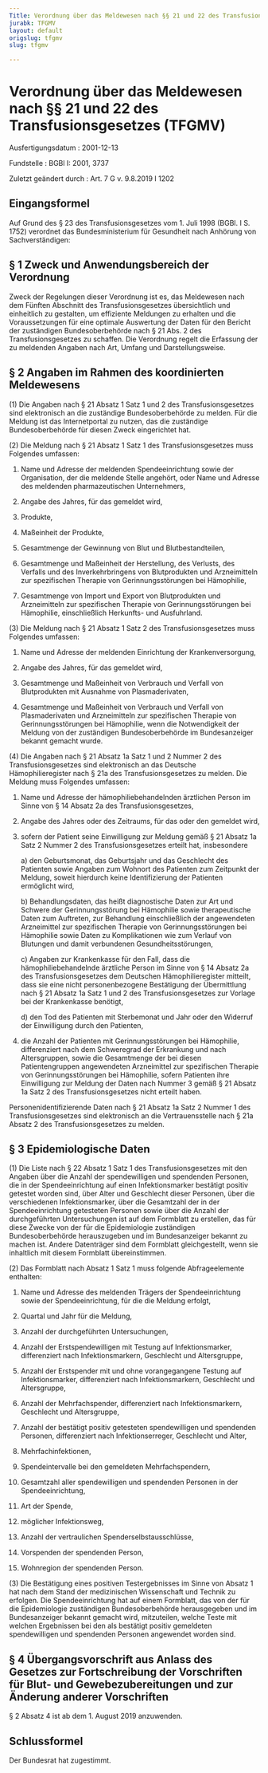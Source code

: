 ```yaml
---
Title: Verordnung über das Meldewesen nach §§ 21 und 22 des Transfusionsgesetzes
jurabk: TFGMV
layout: default
origslug: tfgmv
slug: tfgmv

---
```


# Verordnung über das Meldewesen nach §§ 21 und 22 des Transfusionsgesetzes (TFGMV)

Ausfertigungsdatum
:   2001-12-13

Fundstelle
:   BGBl I: 2001, 3737

Zuletzt geändert durch
:   Art. 7 G v. 9.8.2019 I 1202


## Eingangsformel

Auf Grund des § 23 des Transfusionsgesetzes vom 1. Juli 1998 (BGBl. I S. 1752) verordnet das Bundesministerium für Gesundheit nach Anhörung von Sachverständigen:


## § 1 Zweck und Anwendungsbereich der Verordnung

Zweck der Regelungen dieser Verordnung ist es, das Meldewesen nach dem Fünften Abschnitt des Transfusionsgesetzes übersichtlich und einheitlich zu gestalten, um effiziente Meldungen zu erhalten und die Voraussetzungen für eine optimale Auswertung der Daten für den Bericht der zuständigen Bundesoberbehörde nach § 21 Abs. 2 des Transfusionsgesetzes zu schaffen. Die Verordnung regelt die Erfassung der zu meldenden Angaben nach Art, Umfang und Darstellungsweise.


## § 2 Angaben im Rahmen des koordinierten Meldewesens

(1) Die Angaben nach § 21 Absatz 1 Satz 1 und 2 des Transfusionsgesetzes sind elektronisch an die zuständige Bundesoberbehörde zu melden. Für die Meldung ist das Internetportal zu nutzen, das die zuständige Bundesoberbehörde für diesen Zweck eingerichtet hat.

(2) Die Meldung nach § 21 Absatz 1 Satz 1 des Transfusionsgesetzes muss Folgendes umfassen:

1.  Name und Adresse der meldenden Spendeeinrichtung sowie der Organisation, der die meldende Stelle angehört, oder Name und Adresse des meldenden pharmazeutischen Unternehmers,


2.  Angabe des Jahres, für das gemeldet wird,


3.  Produkte,


4.  Maßeinheit der Produkte,


5.  Gesamtmenge der Gewinnung von Blut und Blutbestandteilen,


6.  Gesamtmenge und Maßeinheit der Herstellung, des Verlusts, des Verfalls und des Inverkehrbringens von Blutprodukten und Arzneimitteln zur spezifischen Therapie von Gerinnungsstörungen bei Hämophilie,


7.  Gesamtmenge von Import und Export von Blutprodukten und Arzneimitteln zur spezifischen Therapie von Gerinnungsstörungen bei Hämophilie, einschließlich Herkunfts- und Ausfuhrland.




(3) Die Meldung nach § 21 Absatz 1 Satz 2 des Transfusionsgesetzes muss Folgendes umfassen:

1.  Name und Adresse der meldenden Einrichtung der Krankenversorgung,


2.  Angabe des Jahres, für das gemeldet wird,


3.  Gesamtmenge und Maßeinheit von Verbrauch und Verfall von Blutprodukten mit Ausnahme von Plasmaderivaten,


4.  Gesamtmenge und Maßeinheit von Verbrauch und Verfall von Plasmaderivaten und Arzneimitteln zur spezifischen Therapie von Gerinnungsstörungen bei Hämophilie, wenn die Notwendigkeit der Meldung von der zuständigen Bundesoberbehörde im Bundesanzeiger bekannt gemacht wurde.




(4) Die Angaben nach § 21 Absatz 1a Satz 1 und 2 Nummer 2 des Transfusionsgesetzes sind elektronisch an das Deutsche Hämophilieregister nach § 21a des Transfusionsgesetzes zu melden. Die Meldung muss Folgendes umfassen:

1.  Name und Adresse der hämophiliebehandelnden ärztlichen Person im Sinne von § 14 Absatz 2a des Transfusionsgesetzes,


2.  Angabe des Jahres oder des Zeitraums, für das oder den gemeldet wird,


3.  sofern der Patient seine Einwilligung zur Meldung gemäß § 21 Absatz 1a Satz 2 Nummer 2 des Transfusionsgesetzes erteilt hat, insbesondere

    a)  den Geburtsmonat, das Geburtsjahr und das Geschlecht des Patienten sowie Angaben zum Wohnort des Patienten zum Zeitpunkt der Meldung, soweit hierdurch keine Identifizierung der Patienten ermöglicht wird,


    b)  Behandlungsdaten, das heißt diagnostische Daten zur Art und Schwere der Gerinnungsstörung bei Hämophilie sowie therapeutische Daten zum Auftreten, zur Behandlung einschließlich der angewendeten Arzneimittel zur spezifischen Therapie von Gerinnungsstörungen bei Hämophilie sowie Daten zu Komplikationen wie zum Verlauf von Blutungen und damit verbundenen Gesundheitsstörungen,


    c)  Angaben zur Krankenkasse für den Fall, dass die hämophiliebehandelnde ärztliche Person im Sinne von § 14 Absatz 2a des Transfusionsgesetzes dem Deutschen Hämophilieregister mitteilt, dass sie eine nicht personenbezogene Bestätigung der Übermittlung nach § 21 Absatz 1a Satz 1 und 2 des Transfusionsgesetzes zur Vorlage bei der Krankenkasse benötigt,


    d)  den Tod des Patienten mit Sterbemonat und Jahr oder den Widerruf der Einwilligung durch den Patienten,





4.  die Anzahl der Patienten mit Gerinnungsstörungen bei Hämophilie, differenziert nach dem Schweregrad der Erkrankung und nach Altersgruppen, sowie die Gesamtmenge der bei diesen Patientengruppen angewendeten Arzneimittel zur spezifischen Therapie von Gerinnungsstörungen bei Hämophilie, sofern Patienten ihre Einwilligung zur Meldung der Daten nach Nummer 3 gemäß § 21 Absatz 1a Satz 2 des Transfusionsgesetzes nicht erteilt haben.



Personenidentifizierende Daten nach § 21 Absatz 1a Satz 2 Nummer 1 des Transfusionsgesetzes sind elektronisch an die Vertrauensstelle nach § 21a Absatz 2 des Transfusionsgesetzes zu melden.


## § 3 Epidemiologische Daten

(1) Die Liste nach § 22 Absatz 1 Satz 1 des Transfusionsgesetzes mit den Angaben über die Anzahl der spendewilligen und spendenden Personen, die in der Spendeeinrichtung auf einen Infektionsmarker bestätigt positiv getestet worden sind, über Alter und Geschlecht dieser Personen, über die verschiedenen Infektionsmarker, über die Gesamtzahl der in der Spendeeinrichtung getesteten Personen sowie über die Anzahl der durchgeführten Untersuchungen ist auf dem Formblatt zu erstellen, das für diese Zwecke von der für die Epidemiologie zuständigen Bundesoberbehörde herauszugeben und im Bundesanzeiger bekannt zu machen ist. Andere Datenträger sind dem Formblatt gleichgestellt, wenn sie inhaltlich mit diesem Formblatt übereinstimmen.

(2) Das Formblatt nach Absatz 1 Satz 1 muss folgende Abfrageelemente enthalten:

1.  Name und Adresse des meldenden Trägers der Spendeeinrichtung sowie der Spendeeinrichtung, für die die Meldung erfolgt,


2.  Quartal und Jahr für die Meldung,


3.  Anzahl der durchgeführten Untersuchungen,


4.  Anzahl der Erstspendewilligen mit Testung auf Infektionsmarker, differenziert nach Infektionsmarkern, Geschlecht und Altersgruppe,


5.  Anzahl der Erstspender mit und ohne vorangegangene Testung auf Infektionsmarker, differenziert nach Infektionsmarkern, Geschlecht und Altersgruppe,


6.  Anzahl der Mehrfachspender, differenziert nach Infektionsmarkern, Geschlecht und Altersgruppe,


7.  Anzahl der bestätigt positiv getesteten spendewilligen und spendenden Personen, differenziert nach Infektionserreger, Geschlecht und Alter,


8.  Mehrfachinfektionen,


9.  Spendeintervalle bei den gemeldeten Mehrfachspendern,


10. Gesamtzahl aller spendewilligen und spendenden Personen in der Spendeeinrichtung,


11. Art der Spende,


12. möglicher Infektionsweg,


13. Anzahl der vertraulichen Spenderselbstausschlüsse,


14. Vorspenden der spendenden Person,


15. Wohnregion der spendenden Person.




(3) Die Bestätigung eines positiven Testergebnisses im Sinne von Absatz 1 hat nach dem Stand der medizinischen Wissenschaft und Technik zu erfolgen. Die Spendeeinrichtung hat auf einem Formblatt, das von der für die Epidemiologie zuständigen Bundesoberbehörde herausgegeben und im Bundesanzeiger bekannt gemacht wird, mitzuteilen, welche Teste mit welchen Ergebnissen bei den als bestätigt positiv gemeldeten spendewilligen und spendenden Personen angewendet worden sind.


## § 4 Übergangsvorschrift aus Anlass des Gesetzes zur Fortschreibung der Vorschriften für Blut- und Gewebezubereitungen und zur Änderung anderer Vorschriften

§ 2 Absatz 4 ist ab dem 1. August 2019 anzuwenden.


## Schlussformel

Der Bundesrat hat zugestimmt.

